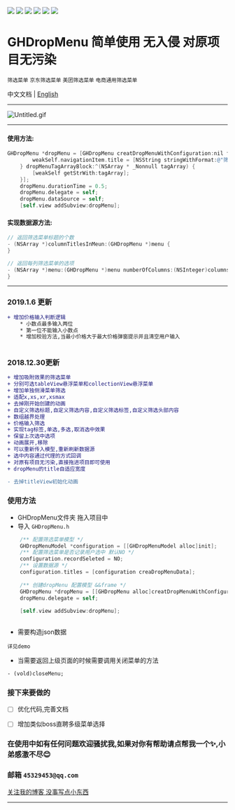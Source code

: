 ![](https://img.shields.io/badge/platform-iOS-red.svg) ![](https://img.shields.io/badge/language-Objective--C-orange.svg) 
![](https://img.shields.io/badge/license-MIT%20License-brightgreen.svg) 
![](https://img.shields.io/appveyor/ci/gruntjs/grunt.svg)
![](https://img.shields.io/vscode-marketplace/d/repo.svg)
![](https://img.shields.io/cocoapods/l/packageName.svg)

# GHDropMenu 简单使用 无入侵 对原项目无污染

`筛选菜单` `京东筛选菜单` `美团筛选菜单` `电商通用筛选菜单`

中文文档 | [English](https://github.com/shabake/GHDropMenuDemo/blob/master/README-English.md)

---

![Untitled.gif](https://upload-images.jianshu.io/upload_images/1419035-55dd0f6eafb19fd7.gif?imageMogr2/auto-orient/strip)

---

#### 使用方法:

```Objective-C
GHDropMenu *dropMenu = [GHDropMenu creatDropMenuWithConfiguration:nil frame:CGRectMake(0, kGHSafeAreaTopHeight,kGHScreenWidth, 44) dropMenuTitleBlock:^(GHDropMenuModel * _Nonnull dropMenuModel) {
        weakSelf.navigationItem.title = [NSString stringWithFormat:@"筛选结果: %@",dropMenuModel.title];
    } dropMenuTagArrayBlock:^(NSArray * _Nonnull tagArray) {
        [weakSelf getStrWith:tagArray];
    }];
    dropMenu.durationTime = 0.5;
    dropMenu.delegate = self;
    dropMenu.dataSource = self;
    [self.view addSubview:dropMenu];
```
#### 实现数据源方法:
```Objective-C
// 返回筛选菜单标题的个数
- (NSArray *)columnTitlesInMeun:(GHDropMenu *)menu {
}

// 返回每列筛选菜单的选项
- (NSArray *)menu:(GHDropMenu *)menu numberOfColumns:(NSInteger)columns {
}
```
--- 
### 2019.1.6 更新

```diff
+ 增加价格输入判断逻辑
	* 小数点最多输入两位
	* 第一位不能输入小数点
	* 增加校验方法,当最小价格大于最大价格弹窗提示并且清空用户输入
	


```
### 2018.12.30更新

```diff
+ 增加吸附效果的筛选菜单
+ 分别可选tableView悬浮菜单和collectionView悬浮菜单
+ 增加单独侧滑菜单筛选
+ 适配x,xs,xr,xsmax
+ 去掉刚开始创建的动画
+ 自定义筛选标题,自定义筛选内容,自定义筛选标签,自定义筛选头部内容
+ 数组越界处理
+ 价格输入筛选
+ 实现tag标签,单选,多选,取消选中效果
+ 保留上次选中选项
+ 动画展开,移除
+ 可以重新传入模型,重新刷新数据源
+ 选中内容通过代理的方式回调
+ 对原有项目无污染,直接拖进项目即可使用
+ dropMenu的title自适应宽度

- 去掉titleView初始化动画

```


### 使用方法
* GHDropMenu文件夹 拖入项目中
* 导入 `GHDropMenu.h `

```Objective-C
    /** 配置筛选菜单模型 */
    GHDropMenuModel *configuration = [[GHDropMenuModel alloc]init];
    /** 配置筛选菜单是否记录用户选中 默认NO */
    configuration.recordSeleted = NO;
    /** 设置数据源 */
    configuration.titles = [configuration creaDropMenuData];
    
    /** 创建dropMenu 配置模型 &&frame */
    GHDropMenu *dropMenu = [[GHDropMenu alloc]creatDropMenuWithConfiguration:configuration frame:CGRectMake(0, 0, [UIScreen mainScreen].bounds.size.width, 44)];
    dropMenu.delegate = self;
    
    [self.view addSubview:dropMenu];
    
```

* 需要构造json数据
```
详见demo
```

* 当需要返回上级页面的时候需要调用关闭菜单的方法
```
- (vold)closeMenu;
```


### 接下来要做的
- [ ] 优化代码,完善文档
- [ ] 增加类似boss直聘多级菜单选择



### 在使用中如有任何问题欢迎骚扰我,如果对你有帮助请点帮我一个✨,小弟感激不尽:blush:

### 邮箱 `45329453@qq.com `

[关注我的博客 没事写点小东西](https://www.jianshu.com/u/884a67907187)

---
